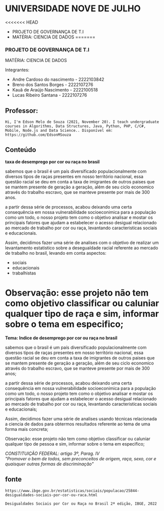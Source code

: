 
# UNIVERSIDADE NOVE DE JULHO

<<<<<<< HEAD
- PROJETO DE GOVERNANÇA DE T.I 
- MATÉRIA: CIENCIA DE DADOS
=======
### PROJETO DE GOVERNANÇA DE T.I 
MATÉRIA: CIENCIA DE DADOS

Integrantes:

- Andre Cardoso do nascimento - 2222103842 
- Breno dos Santos Borges - 2222107276
- Kauã de Araújo Nascimento - 2222100518
- Lucas Ribeiro Santana - 2222107276

## Professor:
```
Hi, I'm Edson Melo de Souza (2021, November 20). I teach undergraduate courses in Algorithms, Data Structures, Java, Python, PHP, C/C#, Mobile, Node.js and Data Science.. Disponível em: https://github.com/EdsonMSouza
```

## Conteúdo

**taxa de desemprego por cor ou raça no brasil** 

sabemos que o brasil é um país diversificado populacionalmente com diversos tipos de raças presentes em nosso território nacional, essa questão racial se deu em conta a taxa de imigrantes de outros paises que se mantem presente de geração a geração, além de seu ciclo economico através do trabalho escravo, que se manteve presente por mais de 300 anos.

a partir dessa série de processos, acabou deixando uma certa consequência em nossa vulnerabilidade socioeconimica para a população como um todo, o nosso projeto tem como o objetivo analisar e mostar os principais fatores que ajudam a estabelecer o acesso desigual relacionado ao mercado de trabalho por cor ou raça, levantando caracteristicas
sociais e educacionais.

Assim, decidimos fazer uma série de analises com o objetivo de realizar um levantamento
estatistico sobre a desegualdade racial referente ao mercado de trabalho no brasil, levando em conta aspectos:

- sociais
- educacionais
- trabalhistas

Observação: esse projeto não tem como objetivo classificar ou caluniar qualquer tipo de raça e sim, informar sobre o tema em especifico;
=======
**Tema: Indice de desemprego por cor ou raça no brasil** 

sabemos que o brasil é um país diversificado populacionalmente com diversos tipos de raças 
presentes em nosso território nacional, essa questão racial se deu em conta a taxa de imigrantes 
de outros paises que se mantem presente de geração a geração, além de seu ciclo economico através 
do trabalho escravo, que se manteve presente por mais de 300 anos;

a partir dessa série de processos, acabou deixando uma certa consequência em nossa vulnerabilidade socioeconimica para a população como um todo, o nosso projeto tem como o objetivo analisar e mostar os principais fatores que ajudam a estabelecer o acesso desigual relacionado ao mercado de trabalho por cor ou raça, levantando caracteristicas
sociais e educacionais;

Assim, decidimos fazer uma série de analises usando técnicas relacionada a ciencia de dados para obtermos resultados referente ao tema de uma forma mais concreta;

Observação: esse projeto não tem como objetivo classificar ou caluniar qualquer tipo de pessoa e sim, informar sobre o tema em especifico;


*CONSTITUIÇÃO FEDERAL: artigo 3º, Parag. IV*  
*"Promover o bem de todos, sem preconceitos de origem, raça, sexo, cor
e quaisquer outras formas de discriminação"*

## fonte ##
```
https://www.ibge.gov.br/estatisticas/sociais/populacao/25844-desigualdades-sociais-por-cor-ou-raca.html
```
```
Desigualdades Sociais por Cor ou Raça no Brasil 2ª edição, IBGE, 2022
```




